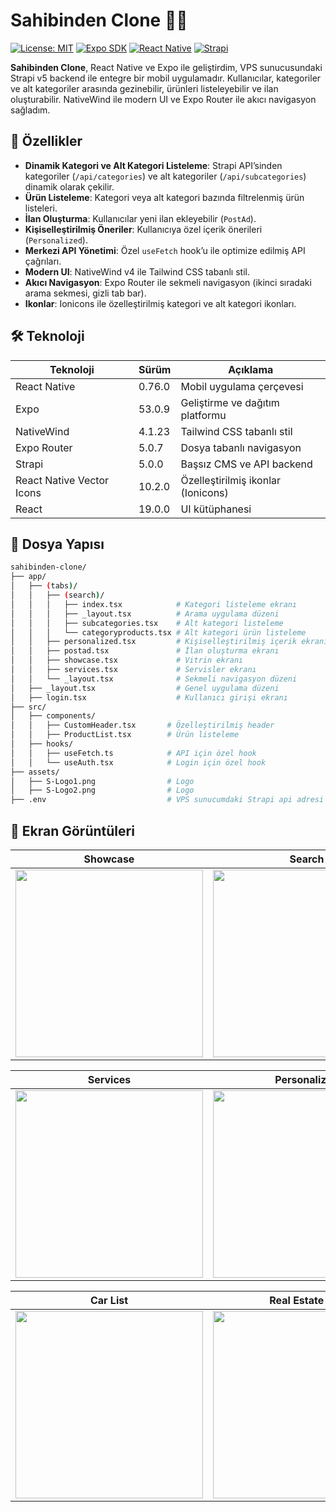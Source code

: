 # Sahibinden Clone 🚗📱

[![License: MIT](https://img.shields.io/badge/License-MIT-yellow.svg)](https://opensource.org/licenses/MIT)
[![Expo SDK](https://img.shields.io/badge/Expo%20SDK-53.0.9-blue)](https://expo.dev)
[![React Native](https://img.shields.io/badge/React%20Native-0.76.0-green)](https://reactnative.dev)
[![Strapi](https://img.shields.io/badge/Strapi-5-purple)](https://strapi.io)

**Sahibinden Clone**, React Native ve Expo ile geliştirdim, VPS sunucusundaki Strapi v5 backend ile entegre bir mobil uygulamadır. Kullanıcılar, kategoriler ve alt kategoriler arasında gezinebilir, ürünleri listeleyebilir ve ilan oluşturabilir. NativeWind ile modern UI ve Expo Router ile akıcı navigasyon sağladım.

## 🎯 Özellikler

- **Dinamik Kategori ve Alt Kategori Listeleme**: Strapi API’sinden kategoriler (`/api/categories`) ve alt kategoriler (`/api/subcategories`) dinamik olarak çekilir.
- **Ürün Listeleme**: Kategori veya alt kategori bazında filtrelenmiş ürün listeleri.
- **İlan Oluşturma**: Kullanıcılar yeni ilan ekleyebilir (`PostAd`).
- **Kişiselleştirilmiş Öneriler**: Kullanıcıya özel içerik önerileri (`Personalized`).
- **Merkezi API Yönetimi**: Özel `useFetch` hook’u ile optimize edilmiş API çağrıları.
- **Modern UI**: NativeWind v4 ile Tailwind CSS tabanlı stil.
- **Akıcı Navigasyon**: Expo Router ile sekmeli navigasyon (ikinci sıradaki arama sekmesi, gizli tab bar).
- **Ikonlar**: Ionicons ile özelleştirilmiş kategori ve alt kategori ikonları.

## 🛠️ Teknoloji

| Teknoloji                 | Sürüm  | Açıklama                           |
| ------------------------- | ------ | ---------------------------------- |
| React Native              | 0.76.0 | Mobil uygulama çerçevesi           |
| Expo                      | 53.0.9 | Geliştirme ve dağıtım platformu    |
| NativeWind                | 4.1.23 | Tailwind CSS tabanlı stil          |
| Expo Router               | 5.0.7  | Dosya tabanlı navigasyon           |
| Strapi                    | 5.0.0  | Başsız CMS ve API backend          |
| React Native Vector Icons | 10.2.0 | Özelleştirilmiş ikonlar (Ionicons) |
| React                     | 19.0.0 | UI kütüphanesi                     |

## 📁 Dosya Yapısı

```bash
sahibinden-clone/
├── app/
│   ├── (tabs)/
│   │   ├── (search)/
│   │   │   ├── index.tsx            # Kategori listeleme ekranı
│   │   │   ├── _layout.tsx          # Arama uygulama düzeni
│   │   │   ├── subcategories.tsx    # Alt kategori listeleme
│   │   │   └── categoryproducts.tsx # Alt kategori ürün listeleme
│   │   ├── personalized.tsx         # Kişiselleştirilmiş içerik ekranı
│   │   ├── postad.tsx               # İlan oluşturma ekranı
│   │   ├── showcase.tsx             # Vitrin ekranı
│   │   ├── services.tsx             # Servisler ekranı
│   │   └── _layout.tsx              # Sekmeli navigasyon düzeni
│   ├── _layout.tsx                  # Genel uygulama düzeni
│   ├── login.tsx                    # Kullanıcı girişi ekranı
├── src/
│   ├── components/
│   │   ├── CustomHeader.tsx       # Özelleştirilmiş header
│   │   ├── ProductList.tsx        # Ürün listeleme
│   ├── hooks/
│   │   ├── useFetch.ts            # API için özel hook
│   │   └── useAuth.tsx            # Login için özel hook
├── assets/
│   ├── S-Logo1.png                # Logo
│   ├── S-Logo2.png                # Logo
├── .env                           # VPS sunucumdaki Strapi api adresi (EXPO_PUBLIC_URL)
```

## 📸 Ekran Görüntüleri

| Showcase                                                                                                  | Search                                                                                                    | Post Ad                                                                                                   |
| --------------------------------------------------------------------------------------------------------- | --------------------------------------------------------------------------------------------------------- | --------------------------------------------------------------------------------------------------------- |
| <img src="https://github.com/user-attachments/assets/6595a987-9fee-45c7-a14e-11dc4ffa7358" width="300" /> | <img src="https://github.com/user-attachments/assets/f7dddd65-56bb-4e68-9c9a-e55fa2123d1a" width="300" /> | <img src="https://github.com/user-attachments/assets/da10f356-952f-4c66-8978-86efb96e9cef" width="300" /> |

| Services                                                                                                  | Personalized                                                                                              | Login                                                                                                     |
| --------------------------------------------------------------------------------------------------------- | --------------------------------------------------------------------------------------------------------- | --------------------------------------------------------------------------------------------------------- |
| <img src="https://github.com/user-attachments/assets/d056367d-ecfb-4992-bbe1-b047d1f7a18c" width="300" /> | <img src="https://github.com/user-attachments/assets/d3b76acd-7543-480b-82b3-c734e15054eb" width="300" /> | <img src="https://github.com/user-attachments/assets/51ff4850-7401-4d12-b9ab-8d8ee10fe24d" width="300" /> |

| Car List                                                                                                  | Real Estate List                                                                                          | Motocycles List                                                                                           |
| --------------------------------------------------------------------------------------------------------- | --------------------------------------------------------------------------------------------------------- | --------------------------------------------------------------------------------------------------------- |
| <img src="https://github.com/user-attachments/assets/10a33623-cb37-4db2-9113-eb7b9dd95878" width="300" /> | <img src="https://github.com/user-attachments/assets/9ed2a868-a789-4362-be84-ace818d7555e" width="300" /> | <img src="https://github.com/user-attachments/assets/48b7bbde-2323-4dde-8b83-33844702a160" width="300" /> |
